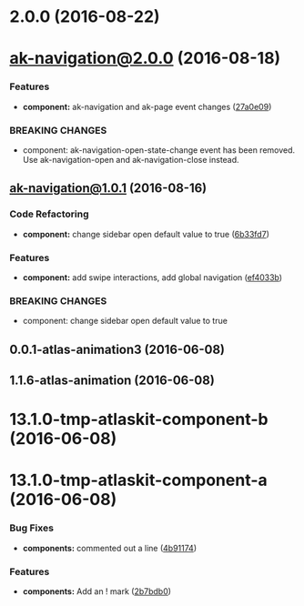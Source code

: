 <a name="2.0.0"></a>
# 2.0.0 (2016-08-22)



<a name="ak-navigation@2.0.0"></a>
# ak-navigation@2.0.0 (2016-08-18)


### Features

* **component:** ak-navigation and ak-page event changes ([27a0e09](https://bitbucket.org/atlassian/atlaskit/commits/27a0e09))


### BREAKING CHANGES

* component: ak-navigation-open-state-change event has been removed. Use ak-navigation-open and
ak-navigation-close instead.



<a name="ak-navigation@1.0.1"></a>
## ak-navigation@1.0.1 (2016-08-16)


### Code Refactoring

* **component:** change sidebar open default value to true ([6b33fd7](https://bitbucket.org/atlassian/atlaskit/commits/6b33fd7))


### Features

* **component:** add swipe interactions, add global navigation ([ef4033b](https://bitbucket.org/atlassian/atlaskit/commits/ef4033b))


### BREAKING CHANGES

* component: change sidebar open default value to true



<a name="0.0.1-atlas-animation3"></a>
## 0.0.1-atlas-animation3 (2016-06-08)



<a name="1.1.6-atlas-animation"></a>
## 1.1.6-atlas-animation (2016-06-08)



<a name="13.1.0-tmp-atlaskit-component-b"></a>
# 13.1.0-tmp-atlaskit-component-b (2016-06-08)



<a name="13.1.0-tmp-atlaskit-component-a"></a>
# 13.1.0-tmp-atlaskit-component-a (2016-06-08)


### Bug Fixes

* **components:** commented out a line ([4b91174](https://bitbucket.org/atlassian/atlaskit/commits/4b91174))


### Features

* **components:** Add an ! mark ([2b7bdb0](https://bitbucket.org/atlassian/atlaskit/commits/2b7bdb0))




